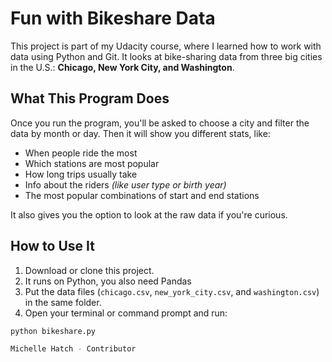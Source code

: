 # Fun with Bikeshare Data

This project is part of my Udacity course, where I learned how to work with data using Python and Git. It looks at bike-sharing data from three big cities in the U.S.: **Chicago, New York City, and Washington**.

## What This Program Does

Once you run the program, you'll be asked to choose a city and filter the data by month or day. Then it will show you different stats, like:

- When people ride the most
- Which stations are most popular
- How long trips usually take
- Info about the riders _(like user type or birth year)_
- The most popular combinations of start and end stations

It also gives you the option to look at the raw data if you're curious.

## How to Use It

1. Download or clone this project.
2. It runs on Python, you also need Pandas
3. Put the data files (`chicago.csv`, `new_york_city.csv`, and `washington.csv`) in the same folder.
4. Open your terminal or command prompt and run:

```bash
python bikeshare.py

Michelle Hatch - Contributor
